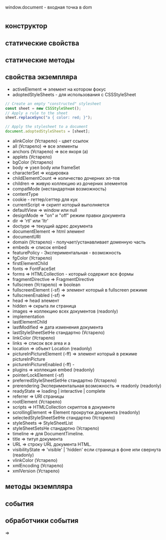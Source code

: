 window.document - входная точка в dom

#

## конструктор

## статические свойства

## статические методы

## свойства экземпляра

- activeElement ⇒ элемент на котором фокус
- adoptedStyleSheets - для использования с CSSStyleSheet

```js
// Create an empty "constructed" stylesheet
const sheet = new CSSStyleSheet();
// Apply a rule to the sheet
sheet.replaceSync("a { color: red; }");

// Apply the stylesheet to a document
document.adoptedStyleSheets = [sheet];
```

- alinkColor (Устарело) - цвет ссылок
- all (Устарело) ⇒ все элементы
- anchors (Устарело) ⇒ все якоря (а)
- applets (Устарело)
- bgColor (Устарело)
- body ⇒ узел body или frameSet
- characterSet ⇒ кодировка
- childElementCount ⇒ количество дочерних эл-тов
- children ⇒ живую коллекцию из дочерних элементов
- compatMode (нестандартная возможность)
- contentType
- cookie - геттер/сеттер для кук
- currentScript ⇒ скрипт который выполняется
- defaultView ⇒ window или null
- designMode ⇒ "on" и "off" режим правки документа
- dir ⇒ 'rtl' или 'ltr'
- doctype ⇒ текущий адрес документа
- documentElement ⇒ html элемент
- documentURI
- domain (Устарело) - получает/устанавливает доменную часть
- embeds ⇒ список embed
- featurePolicy - Экспериментальная - возможность
- fgColor (Устарело)
- firstElementChild
- fonts ⇒ FontFaceSet
- forms ⇒ HTMLCollection - который содержит все формы
- fragmentDirective ⇒ FragmentDirective
- fullscreen (Устарело) ⇒ boolean
- fullscreenElement (-sf) ⇒ элемент который в fullscreen режиме
- fullscreenEnabled (-sf) ⇒
- head ⇒ head элемент
- hidden ⇒ скрыта ли страница
- images ⇒ коллекцию всех документов (readonly)
- implementation
- lastElementChild
- lastModified ⇒ дата изменения документа
- lastStyleSheetSetНе стандартно (Устарело)
- linkColor (Устарело)
- links ⇒ список все area и a
- location ⇒ объект Location (readonly)
- pictureInPictureElement (-ff) ⇒ элемент который в режиме pictureInPicture
- pictureInPictureEnabled (-ff) -
- plugins ⇒ коллекция embed (readonly)
- pointerLockElement (-sf)
- preferredStyleSheetSetНе стандартно (Устарело)
- prerendering Экспериментальная возможность ⇒ readonly (readonly)
- readyState ⇒ loading | interactive | complete
- referrer ⇒ URI страницы
- rootElement (Устарело)
- scripts ⇒ HTMLCollection скриптов в документе
- scrollingElement ⇒ Element прокрутки документа (readonly)
- selectedStyleSheetSetНе стандартно (Устарело)
- styleSheets ⇒ StyleSheetList
- styleSheetSetsНе стандартно (Устарело)
- timeline ⇒ для DocumentTimeline.
- title ⇒ титул документа
- URL ⇒ строку URL документа HTML.
- visibilityState ⇒ 'visible' | 'hidden' если страница в фоне или свернута (readonly)
- vlinkColor (Устарело)
- xmlEncoding (Устарело)
- xmlVersion (Устарело)

## методы экземпляра

## события

## обработчики события

⇒
